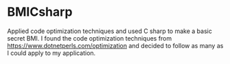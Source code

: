 # BMICsharp
Applied code optimization techniques and used C sharp to make a basic secret BMI.
I found the code optimization techniques from https://www.dotnetperls.com/optimization and decided to follow as many as I could apply to my application.
